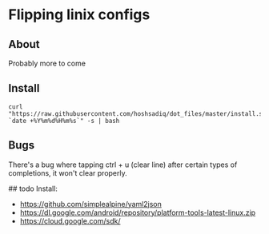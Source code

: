 # Flipping linix configs

## About
Probably more to come

## Install
```
curl "https://raw.githubusercontent.com/hoshsadiq/dot_files/master/install.sh?`date +%Y%m%d%H%m%s`" -s | bash
```

## Bugs
There's a bug where tapping ctrl + u (clear line) after certain types of completions, it won't clear properly.

## todo
Install:
- https://github.com/simplealpine/yaml2json
- https://dl.google.com/android/repository/platform-tools-latest-linux.zip
- https://cloud.google.com/sdk/
